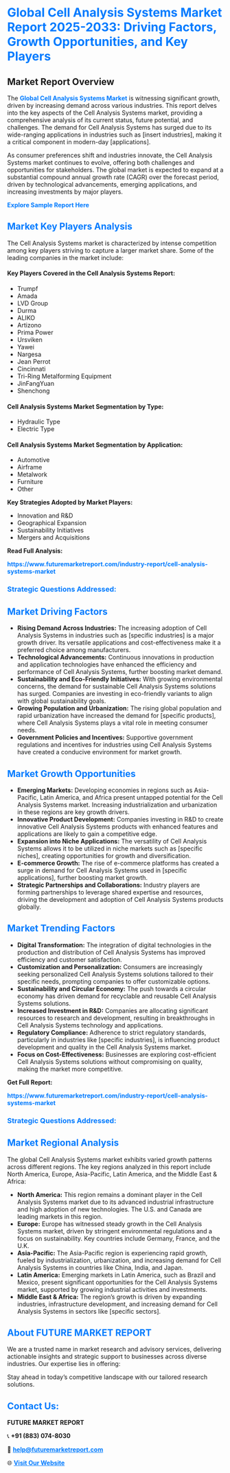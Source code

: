 <h1 style="color: #007BFF;">Global Cell Analysis Systems Market Report 2025-2033: Driving Factors, Growth Opportunities, and Key Players</h1>

<section id="overview">
<h2>Market Report Overview</h2>
<p>The <a href="https://www.futuremarketreport.com/industry-report/cell-analysis-systems-market" style="color: #007BFF; text-decoration: none;"><strong>Global Cell Analysis Systems Market</strong></a> is witnessing significant growth, driven by increasing demand across various industries. This report delves into the key aspects of the Cell Analysis Systems market, providing a comprehensive analysis of its current status, future potential, and challenges. The demand for Cell Analysis Systems has surged due to its wide-ranging applications in industries such as [insert industries], making it a critical component in modern-day [applications].</p>
<p>As consumer preferences shift and industries innovate, the Cell Analysis Systems market continues to evolve, offering both challenges and opportunities for stakeholders. The global market is expected to expand at a substantial compound annual growth rate (CAGR) over the forecast period, driven by technological advancements, emerging applications, and increasing investments by major players.</p>
</section>

<section id="overview">
<p><a href="https://www.futuremarketreport.com/request-sample/reportId=33412" style="color: #007BFF; text-decoration: none;"><strong>Explore Sample Report Here</strong></a></p>
</section>

<section id="key-players">
<h2 style="color: #007BFF;">Market Key Players Analysis</h2>
<p>The Cell Analysis Systems market is characterized by intense competition among key players striving to capture a larger market share. Some of the leading companies in the market include:</p>
<h4>Key Players Covered in the Cell Analysis Systems Report:</h4>
<ul><li>Trumpf</li><li>Amada</li><li>LVD Group</li><li>Durma</li><li>ALIKO</li><li>Artizono</li><li>Prima Power</li><li>Ursviken</li><li>Yawei</li><li>Nargesa</li><li>Jean Perrot</li><li>Cincinnati</li><li>Tri-Ring Metalforming Equipment</li><li>JinFangYuan</li><li>Shenchong</li></ul>
<h4>Cell Analysis Systems Market Segmentation by Type:</h4>
<ul><li>Hydraulic Type</li><li>Electric Type</li></ul>

<h4>Cell Analysis Systems Market Segmentation by Application:</h4>
<ul><li>Automotive</li><li>Airframe</li><li>Metalwork</li><li>Furniture</li><li>Other</li></ul>
<p><strong>Key Strategies Adopted by Market Players:</strong></p>
<ul>
<li>Innovation and R&D</li>
<li>Geographical Expansion</li>
<li>Sustainability Initiatives</li>
<li>Mergers and Acquisitions</li>
</ul>
</section>

<section>
<p><strong>Read Full Analysis: </strong></p><a href="https://www.futuremarketreport.com/industry-report/cell-analysis-systems-market" style="color: #007BFF; text-decoration: none;"><strong>https://www.futuremarketreport.com/industry-report/cell-analysis-systems-market</strong></a>
<h3 style="color: #007BFF;">Strategic Questions Addressed:</h3>
</section>

<section id="driving-factors">
<h2 style="color: #007BFF;">Market Driving Factors</h2>
<ul>
<li><strong>Rising Demand Across Industries:</strong> The increasing adoption of Cell Analysis Systems in industries such as [specific industries] is a major growth driver. Its versatile applications and cost-effectiveness make it a preferred choice among manufacturers.</li>
<li><strong>Technological Advancements:</strong> Continuous innovations in production and application technologies have enhanced the efficiency and performance of Cell Analysis Systems, further boosting market demand.</li>
<li><strong>Sustainability and Eco-Friendly Initiatives:</strong> With growing environmental concerns, the demand for sustainable Cell Analysis Systems solutions has surged. Companies are investing in eco-friendly variants to align with global sustainability goals.</li>
<li><strong>Growing Population and Urbanization:</strong> The rising global population and rapid urbanization have increased the demand for [specific products], where Cell Analysis Systems plays a vital role in meeting consumer needs.</li>
<li><strong>Government Policies and Incentives:</strong> Supportive government regulations and incentives for industries using Cell Analysis Systems have created a conducive environment for market growth.</li>
</ul>
</section>

<section id="growth-opportunities">
<h2 style="color: #007BFF;">Market Growth Opportunities</h2>
<ul>
<li><strong>Emerging Markets:</strong> Developing economies in regions such as Asia-Pacific, Latin America, and Africa present untapped potential for the Cell Analysis Systems market. Increasing industrialization and urbanization in these regions are key growth drivers.</li>
<li><strong>Innovative Product Development:</strong> Companies investing in R&D to create innovative Cell Analysis Systems products with enhanced features and applications are likely to gain a competitive edge.</li>
<li><strong>Expansion into Niche Applications:</strong> The versatility of Cell Analysis Systems allows it to be utilized in niche markets such as [specific niches], creating opportunities for growth and diversification.</li>
<li><strong>E-commerce Growth:</strong> The rise of e-commerce platforms has created a surge in demand for Cell Analysis Systems used in [specific applications], further boosting market growth.</li>
<li><strong>Strategic Partnerships and Collaborations:</strong> Industry players are forming partnerships to leverage shared expertise and resources, driving the development and adoption of Cell Analysis Systems products globally.</li>
</ul>
</section>

<section id="trending-factors">
<h2 style="color: #007BFF;">Market Trending Factors</h2>
<ul>
<li><strong>Digital Transformation:</strong> The integration of digital technologies in the production and distribution of Cell Analysis Systems has improved efficiency and customer satisfaction.</li>
<li><strong>Customization and Personalization:</strong> Consumers are increasingly seeking personalized Cell Analysis Systems solutions tailored to their specific needs, prompting companies to offer customizable options.</li>
<li><strong>Sustainability and Circular Economy:</strong> The push towards a circular economy has driven demand for recyclable and reusable Cell Analysis Systems solutions.</li>
<li><strong>Increased Investment in R&D:</strong> Companies are allocating significant resources to research and development, resulting in breakthroughs in Cell Analysis Systems technology and applications.</li>
<li><strong>Regulatory Compliance:</strong> Adherence to strict regulatory standards, particularly in industries like [specific industries], is influencing product development and quality in the Cell Analysis Systems market.</li>
<li><strong>Focus on Cost-Effectiveness:</strong> Businesses are exploring cost-efficient Cell Analysis Systems solutions without compromising on quality, making the market more competitive.</li>
</ul>
</section>

<section>
<p><strong>Get Full Report: </strong></p><a href="https://www.futuremarketreport.com/industry-report/cell-analysis-systems-market" style="color: #007BFF; text-decoration: none;"><strong>https://www.futuremarketreport.com/industry-report/cell-analysis-systems-market</strong></a>
<h3 style="color: #007BFF;">Strategic Questions Addressed:</h3>
</section>


<section id="regional-analysis">
<h2 style="color: #007BFF;">Market Regional Analysis</h2>
<p>The global Cell Analysis Systems market exhibits varied growth patterns across different regions. The key regions analyzed in this report include North America, Europe, Asia-Pacific, Latin America, and the Middle East & Africa:</p>
<ul>
<li><strong>North America:</strong> This region remains a dominant player in the Cell Analysis Systems market due to its advanced industrial infrastructure and high adoption of new technologies. The U.S. and Canada are leading markets in this region.</li>
<li><strong>Europe:</strong> Europe has witnessed steady growth in the Cell Analysis Systems market, driven by stringent environmental regulations and a focus on sustainability. Key countries include Germany, France, and the U.K.</li>
<li><strong>Asia-Pacific:</strong> The Asia-Pacific region is experiencing rapid growth, fueled by industrialization, urbanization, and increasing demand for Cell Analysis Systems in countries like China, India, and Japan.</li>
<li><strong>Latin America:</strong> Emerging markets in Latin America, such as Brazil and Mexico, present significant opportunities for the Cell Analysis Systems market, supported by growing industrial activities and investments.</li>
<li><strong>Middle East & Africa:</strong> The region’s growth is driven by expanding industries, infrastructure development, and increasing demand for Cell Analysis Systems in sectors like [specific sectors].</li>
</ul>
</section>

<footer>
<h2 style="color: #007BFF;">About FUTURE MARKET REPORT</h2>
<p>We are a trusted name in market research and advisory services, delivering actionable insights and strategic support to businesses across diverse industries. Our expertise lies in offering:</p>

<p>Stay ahead in today’s competitive landscape with our tailored research solutions.</p>

<h2 style="color: #007BFF;">Contact Us:</h2>
<p><strong>FUTURE MARKET REPORT</strong></p>
<p>📞 <strong>+91 (883) 074-8030</strong></p>
<p>📧 <strong><a href="mailto:help@futuremarketreport.com" style="color: #007BFF;">help@futuremarketreport.com</a></strong></p>
<p>🌐 <strong><a href="https://www.futuremarketreport.com/" style="color: #007BFF;">Visit Our Website</a></strong></p>
</footer>
